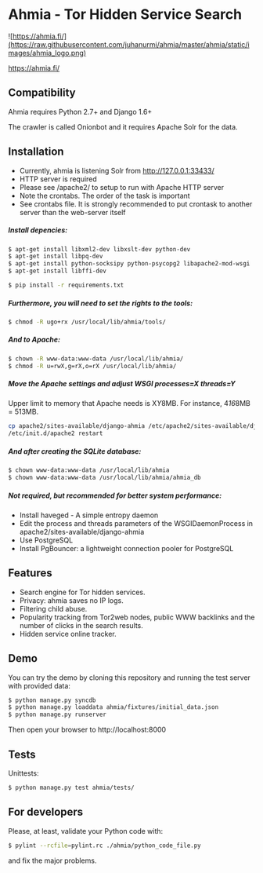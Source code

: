 Ahmia - Tor Hidden Service Search
=================================

![https://ahmia.fi/](https://raw.githubusercontent.com/juhanurmi/ahmia/master/ahmia/static/images/ahmia_logo.png)

https://ahmia.fi/

Compatibility
-------------

Ahmia requires Python 2.7+ and Django 1.6+

The crawler is called Onionbot and it requires Apache Solr for the data.

Installation
------------

- Currently, ahmia is listening Solr from http://127.0.0.1:33433/
- HTTP server is required
- Please see /apache2/ to setup to run with Apache HTTP server
- Note the crontabs. The order of the task is important
- See crontabs file. It is strongly recommended to put crontask to another server than the web-server itself

##### Install depencies:

```sh
$ apt-get install libxml2-dev libxslt-dev python-dev
$ apt-get install libpq-dev
$ apt-get install python-socksipy python-psycopg2 libapache2-mod-wsgi
$ apt-get install libffi-dev
```

```sh
$ pip install -r requirements.txt
```

##### Furthermore, you will need to set the rights to the tools:

```sh
$ chmod -R ugo+rx /usr/local/lib/ahmia/tools/
```

##### And to Apache:

```sh
$ chown -R www-data:www-data /usr/local/lib/ahmia/
$ chmod -R u=rwX,g=rX,o=rX /usr/local/lib/ahmia/
```

##### Move the Apache settings and adjust WSGI processes=X threads=Y

Upper limit to memory that Apache needs is X*Y*8MB. For instance, 4*16*8MB = 513MB.

```sh
cp apache2/sites-available/django-ahmia /etc/apache2/sites-available/django-ahmia
/etc/init.d/apache2 restart
```

##### And after creating the SQLite database:

```sh
$ chown www-data:www-data /usr/local/lib/ahmia
$ chown www-data:www-data /usr/local/lib/ahmia/ahmia_db
```

##### Not required, but recommended for better system performance:

- Install haveged - A simple entropy daemon
- Edit the process and threads parameters of the WSGIDaemonProcess in apache2/sites-available/django-ahmia
- Use PostgreSQL
- Install PgBouncer: a lightweight connection pooler for PostgreSQL

Features
--------

- Search engine for Tor hidden services.
- Privacy: ahmia saves no IP logs.
- Filtering child abuse.
- Popularity tracking from Tor2web nodes, public WWW backlinks and the number of clicks in the search results.
- Hidden service online tracker.

Demo
----

You can try the demo by cloning this repository and running the test server with provided data:

```sh
$ python manage.py syncdb
$ python manage.py loaddata ahmia/fixtures/initial_data.json
$ python manage.py runserver
```

Then open your browser to http://localhost:8000

Tests
-----

Unittests:

```sh
$ python manage.py test ahmia/tests/
```

For developers
--------------

Please, at least, validate your Python code with:

```sh
$ pylint --rcfile=pylint.rc ./ahmia/python_code_file.py
```

and fix the major problems.
